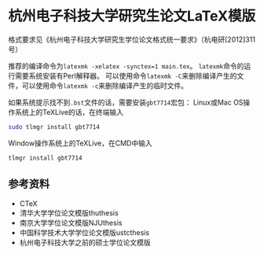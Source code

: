# 杭州电子科技大学研究生论文LaTeX模版

格式要求见《杭州电子科技大学研究生学位论文格式统一要求》（杭电研[2012]311号）

推荐的编译命令为`latexmk -xelatex -synctex=1 main.tex`。
`latexmk`命令的运行需要系统安装有Perl解释器。
可以使用命令`latexmk -C`来删除编译产生的文件，可以使用命令`latexmk -c`来删除编译产生的临时文件。

如果系统提示找不到`.bst`文件的话，需要安装`gbt7714`宏包：
Linux或Mac OS操作系统上的TeXLive的话，在终端输入
``` bash
sudo tlmgr install gbt7714
```
Window操作系统上的TeXLive，在CMD中输入
```
tlmgr install gbt7714
```

## 参考资料

- CTeX
- 清华大学学位论文模版thuthesis
- 南京大学学位论文模版NJUthesis
- 中国科学技术大学学位论文模版ustcthesis
- 杭州电子科技大学之前的硕士学位论文模版